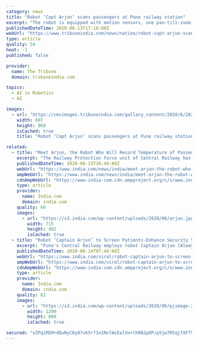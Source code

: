 ```yaml
---
category: news
title: "Robot ‘Capt Arjun’ scans passengers at Pune railway station"
excerpt: "The robot is equipped with motion sensors, one pan-tilt-zoom camera, dome camera which can track suspicious or anti-social activities The Central Railway’s Railway Protection Force, here, has deployed a robot,"
publishedDateTime: 2020-06-13T17:16:00Z
webUrl: "https://www.tribuneindia.com/news/nation/robot-capt-arjun-scans-passengers-at-pune-railway-station-98721"
type: article
quality: 54
heat: -1
published: false

provider:
  name: The Tribune
  domain: tribuneindia.com

topics:
  - AI in Robotics
  - AI

images:
  - url: "https://cmsimages.tribuneindia.com/gallary_content/2020/6/2020_6$largeimg_6268042.JPG"
    width: 607
    height: 960
    isCached: true
    title: "Robot ‘Capt Arjun’ scans passengers at Pune railway station"

related:
  - title: "Meet Arjun, the Robot Who Will Record Temperature of Passengers in Pune Railway Station"
    excerpt: "The Railway Protection Force unit of Central Railway has deployed a robot to thermally screen and record temperature of passengers at Pune station in view of the novel coronavirus outbreak, officials said on Saturday."
    publishedDateTime: 2020-06-13T16:44:00Z
    webUrl: "https://www.india.com/news/india/meet-arjun-the-robot-who-will-record-temperature-of-passengers-in-pune-railway-station-4057264/"
    ampWebUrl: "https://www.india.com/news/india/meet-arjun-the-robot-who-will-record-temperature-of-passengers-in-pune-railway-station-4057264/amp/"
    cdnAmpWebUrl: "https://www-india-com.cdn.ampproject.org/c/s/www.india.com/news/india/meet-arjun-the-robot-who-will-record-temperature-of-passengers-in-pune-railway-station-4057264/amp/"
    type: article
    provider:
      name: India.com
      domain: india.com
    quality: 66
    images:
      - url: "https://s3.india.com/wp-content/uploads/2020/06/arjun.jpg"
        width: 715
        height: 402
        isCached: true
  - title: "Robot ‘Captain Arjun’ to Screen Patients-Enhance Security Surveillance at Pune Railway Station"
    excerpt: "Pune's Central Railway employs robot Captain Arjun (Always be Responsible and Just Use to be Nice) to amp up the security at the station while also screen the passengers"
    publishedDateTime: 2020-06-14T07:44:00Z
    webUrl: "https://www.india.com/viral/robot-captain-arjun-to-screen-patients-enhance-security-surveillance-at-pune-railway-station-4057582/"
    ampWebUrl: "https://www.india.com/viral/robot-captain-arjun-to-screen-patients-enhance-security-surveillance-at-pune-railway-station-4057582/amp/"
    cdnAmpWebUrl: "https://www-india-com.cdn.ampproject.org/c/s/www.india.com/viral/robot-captain-arjun-to-screen-patients-enhance-security-surveillance-at-pune-railway-station-4057582/amp/"
    type: article
    provider:
      name: India.com
      domain: india.com
    quality: 62
    images:
      - url: "https://s3.india.com/wp-content/uploads/2020/06/pjimage-2020-06-14T125358.488.jpg"
        width: 1200
        height: 800
        isCached: true

secured: "xZPq1REMrdQuNyCDy97vK5rf1n1NvlWzEalXo+lhRB2pOP/p5jw7R5qjfXFTVkCvtcbue8CY/c69z/2Bs766ffKEQZWY8XF4g2bkpxw7FKYWkfizX6U1lyAUZOUrSyB6t1iWzYJ4Ur0qOvKDGUChbHq0f3qzbCtJyEp+eDqrEesyjXJlz1tToa26zqGItFT9r39utqRUrDyBikxNKTL/boaE1rQTbI7VMdwpEhq/2geLXjdws0xIu8/jXuxlIJcfNxCcDKGMb8X/a1crI/wArToYGfXujjzxDVGjrn6x/bSEBdrxp4V0RkpgneV3QYSjZ2TCBJwl+2UjJqNvwu5XEw==;Cg6bY0zW+c5m8l3jY/Kk3w=="
---
```


